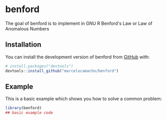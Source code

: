 
# benford

<!-- badges: start -->
<!-- badges: end -->

The goal of benford is to implement in GNU R Benford's Law or Law of Anomalous Numbers

## Installation

You can install the development version of benford from [GitHub](https://github.com/) with:

``` r
# install.packages("devtools")
devtools::install_github("marcelocamacho/benford")
```

## Example

This is a basic example which shows you how to solve a common problem:

``` r
library(benford)
## basic example code
```

